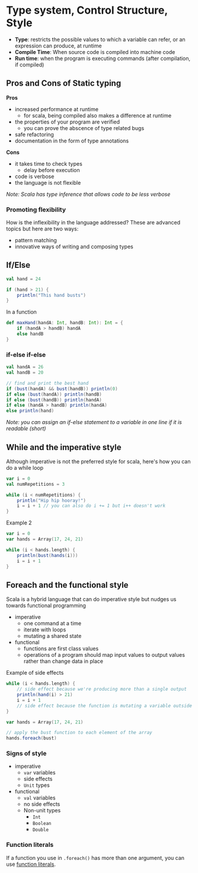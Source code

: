 # Type system, Control Structure, Style
- **Type**: restricts the possible values to which a variable can refer,
or an expression can produce, at runtime
- **Compile Time**: When source code is compiled into machine code
- **Run time**: when the program is executing commands (after compilation, if compiled)

## Pros and Cons of Static typing
**Pros**
- increased performance at runtime
    - for scala, being compiled also makes a difference at runtime
- the properties of your program are verified
    - you can prove the abscence of type related bugs
- safe refactoring
- documentation in the form of type annotations

**Cons**
- it takes time to check types
    - delay before execution
- code is verbose
- the language is not flexible

_Note: Scala has type inference that allows code to be less verbose_

### Promoting flexibility
How is the inflexibility in the language addressed? These are advanced topics but here are two ways:
- pattern matching
- innovative ways of writing and composing types

## If/Else
```scala
val hand = 24

if (hand > 21) {
    println("This hand busts")
}
```
In a function
```scala
def maxHand(handA: Int, handB: Int): Int = {
    if (handA > handB) handA
    else handB
}
```

### if-else if-else
```scala
val handA = 26
val handB = 20

// find and print the best hand
if (bust(handA) && bust(handB)) println(0)
if else (bust(handA)) println(handB)
if else (bust(handB)) println(handA)
if else (handA > handB) println(handA)
else println(hand)
```

_Note: you can assign an if-else statement to a variable in one line if it is readable (short)_

## While and the imperative style
Although imperative is not the preferred style for scala, here's how you can do a while loop
```scala
var i = 0
val numRepetitions = 3

while (i < numRepetitions) {
    println("Hip hip hooray!")
    i = i + 1 // you can also do i += 1 but i++ doesn't work
}
```
Example 2
```scala
var i = 0
var hands = Array(17, 24, 21)

while (i < hands.length) {
    println(bust(hands(i)))
    i = i + 1
}
```

## Foreach and the functional style
Scala is a hybrid language that can do imperative style but nudges us towards functional programming
- imperative
    - one command at a time
    - iterate with loops
    - mutating a shared state
- functional
    - functions are first class values
    - operations of a program should map input values to output values rather than change data in place

Example of side effects
```scala
while (i < hands.length) {
    // side effect because we're producing more than a single output
    println(hand(i) > 21) 
    i = i + 1
    // side effect because the function is mutating a variable outside of its scope
}
```

```scala
var hands = Array(17, 24, 21)

// apply the bust function to each element of the array
hands.foreach(bust)
```

### Signs of style
- imperative
    - `var` variables
    - side effects
    - `Unit` types
- functional
    - `val` variables
    - no side effects
    - Non-unit types
        - `Int`
        - `Boolean`
        - `Double`

### Function literals
If a function you use in `.foreach()` has more than one argument, you can use [function literals](https://docs.scala-lang.org/overviews/scala-book/for-loops.html).